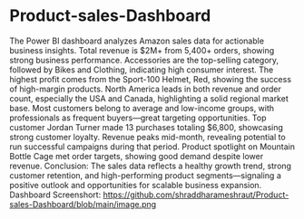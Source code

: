 # Product-sales-Dashboard
The Power BI dashboard analyzes Amazon sales data for actionable business insights.
Total revenue is $2M+ from 5,400+ orders, showing strong business performance.
Accessories are the top-selling category, followed by Bikes and Clothing, indicating high consumer interest.
The highest profit comes from the Sport-100 Helmet, Red, showing the success of high-margin products.
North America leads in both revenue and order count, especially the USA and Canada, highlighting a solid regional market base.
Most customers belong to average and low-income groups, with professionals as frequent buyers—great targeting opportunities.
Top customer Jordan Turner made 13 purchases totaling $6,800, showcasing strong customer loyalty.
Revenue peaks mid-month, revealing potential to run successful campaigns during that period.
Product spotlight on Mountain Bottle Cage met order targets, showing good demand despite lower revenue.
Conclusion: The sales data reflects a healthy growth trend, strong customer retention, and high-performing product segments—signaling a positive outlook and opportunities for scalable business expansion.
Dashboard Screenshort:  https://github.com/shraddharameshraut/Product-sales-Dashboard/blob/main/image.png
